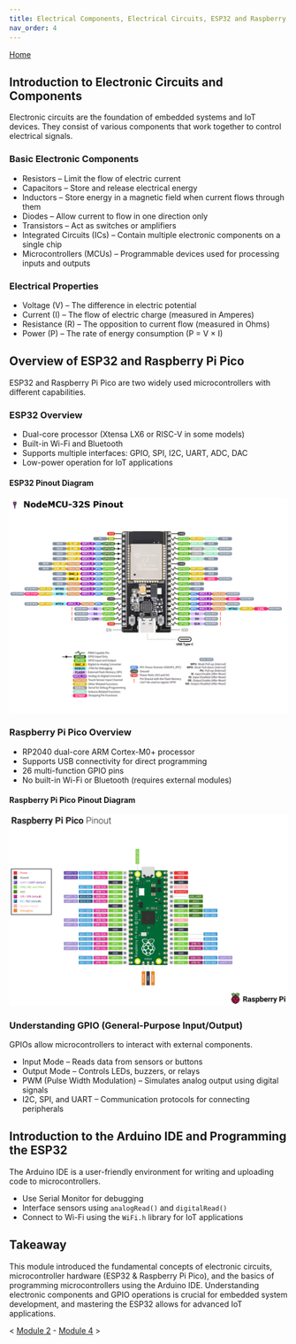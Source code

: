 ```yaml
---
title: Electrical Components, Electrical Circuits, ESP32 and Raspberry Pi Pico
nav_order: 4
---
```

[Home](index.md)

## Introduction to Electronic Circuits and Components
Electronic circuits are the foundation of embedded systems and IoT devices. They consist of various components that work together to control electrical signals.

### Basic Electronic Components
- Resistors – Limit the flow of electric current  
- Capacitors – Store and release electrical energy  
- Inductors – Store energy in a magnetic field when current flows through them  
- Diodes – Allow current to flow in one direction only  
- Transistors – Act as switches or amplifiers  
- Integrated Circuits (ICs) – Contain multiple electronic components on a single chip  
- Microcontrollers (MCUs) – Programmable devices used for processing inputs and outputs  

### Electrical Properties
- Voltage (V) – The difference in electric potential  
- Current (I) – The flow of electric charge (measured in Amperes)  
- Resistance (R) – The opposition to current flow (measured in Ohms)  
- Power (P) – The rate of energy consumption (P = V × I)  
## Overview of ESP32 and Raspberry Pi Pico
ESP32 and Raspberry Pi Pico are two widely used microcontrollers with different capabilities.

### ESP32 Overview
- Dual-core processor (Xtensa LX6 or RISC-V in some models)  
- Built-in Wi-Fi and Bluetooth  
- Supports multiple interfaces: GPIO, SPI, I2C, UART, ADC, DAC  
- Low-power operation for IoT applications  
#### ESP32 Pinout Diagram
![ESP32 Pinout](./images/Pasted%20image%2020250326083734.png)

### Raspberry Pi Pico Overview
- RP2040 dual-core ARM Cortex-M0+ processor  
- Supports USB connectivity for direct programming  
- 26 multi-function GPIO pins  
- No built-in Wi-Fi or Bluetooth (requires external modules)  
#### Raspberry Pi Pico Pinout Diagram
![Raspberry Pi Pico Pinout](./images/Pasted%20image%2020250326083451.png)

### Understanding GPIO (General-Purpose Input/Output)
GPIOs allow microcontrollers to interact with external components.

- Input Mode – Reads data from sensors or buttons  
- Output Mode – Controls LEDs, buzzers, or relays  
- PWM (Pulse Width Modulation) – Simulates analog output using digital signals  
- I2C, SPI, and UART – Communication protocols for connecting peripherals  

## Introduction to the Arduino IDE and Programming the ESP32
The Arduino IDE is a user-friendly environment for writing and uploading code to microcontrollers.

- Use Serial Monitor for debugging  
- Interface sensors using `analogRead()` and `digitalRead()`  
- Connect to Wi-Fi using the `WiFi.h` library for IoT applications  

## Takeaway
This module introduced the fundamental concepts of electronic circuits, microcontroller hardware (ESP32 & Raspberry Pi Pico), and the basics of programming microcontrollers using the Arduino IDE. Understanding electronic components and GPIO operations is crucial for embedded system development, and mastering the ESP32 allows for advanced IoT applications.

< [Module 2](module2.md) - [Module 4](module4.md) >
